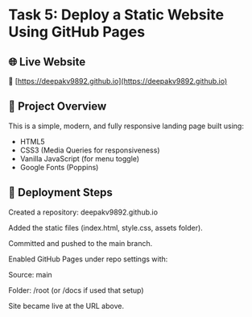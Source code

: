 # Task 5: Deploy a Static Website Using GitHub Pages

## 🌐 Live Website

🔗 [https://deepakv9892.github.io](https://deepakv9892.github.io)  

## 📁 Project Overview

This is a simple, modern, and fully responsive landing page built using:

- HTML5
- CSS3 (Media Queries for responsiveness)
- Vanilla JavaScript (for menu toggle)
- Google Fonts (Poppins)


## 📸 Deployment Steps
Created a repository: deepakv9892.github.io

Added the static files (index.html, style.css, assets folder).

Committed and pushed to the main branch.

Enabled GitHub Pages under repo settings with:

Source: main

Folder: /root (or /docs if used that setup)

Site became live at the URL above.
